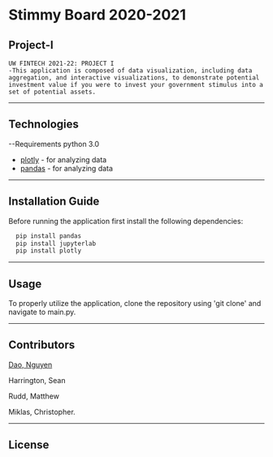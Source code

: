 # Stimmy Board 2020-2021
## Project-I
	UW FINTECH 2021-22: PROJECT I
	-This application is composed of data visualization, including data aggregation, and interactive visualizations, to demonstrate potential investment value if you were to invest your government stimulus into a set of potential assets.
---

## Technologies
--Requirements
python 3.0

- [plotly](https://pypi.org/project/plotly/) - for analyzing data 
- [pandas](https://pypi.org/project/pandas/) - for analyzing data 

---

## Installation Guide

Before running the application first install the following dependencies:

```python
  pip install pandas
  pip install jupyterlab
  pip install plotly 

```
---
## Usage
To properly utilize the application, clone the repository using 'git clone' and navigate to main.py.


---

## Contributors

[Dao, Nguyen](https://www.linkedin.com/in/nguyen-dao-a55669215/)

Harrington, Sean

Rudd, Matthew 

Miklas, Christopher. 

---

## License
